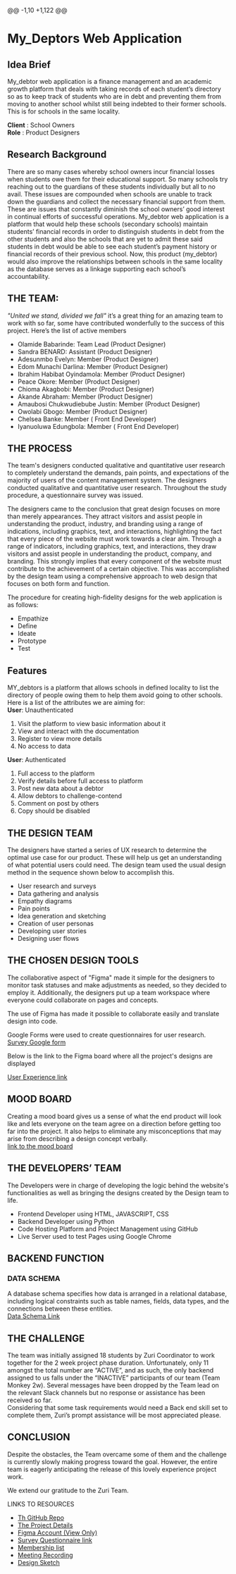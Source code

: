 
@@ -1,10 +1,122 @@
# My_Deptors Web Application
## Idea Brief 
   My_debtor web application is a finance management and an academic growth platform that deals with taking records of each student’s directory so as to keep track of students who are in debt and preventing them from moving to another school whilst still being indebted to their former schools. This is for schools in the same locality. 

**Client** : School Owners <br>
**Role** : Product Designers
## Research Background
   There are so many cases whereby school owners incur financial losses when students owe them for their educational support. So many schools try reaching out to the guardians of these students individually but all to no avail. These issues are compounded when schools are unable to track down the guardians and collect the necessary financial support from them.  These are issues that constantly diminish the school owners’ good interest in continual efforts of successful operations. My_debtor web application is a platform that would help these schools (secondary schools) maintain students’ financial records in order to distinguish students in debt from the other students and also the schools that are yet to admit these said students in debt would be able to see each student’s payment history or financial records of their previous school. Now, this product (my_debtor) would also improve the relationships between schools in the same locality as the database serves as a linkage supporting each school’s accountability.


## THE TEAM:
   *"United we stand, divided we fall"* it’s a great thing for an amazing team to work with so far, some have contributed wonderfully  to the success of this project.
Here’s the list of active members

- Olamide Babarinde: Team Lead (Product Designer)
- Sandra BENARD: Assistant (Product Designer)
- Adesunmbo Evelyn: Member (Product Designer)
- Edom Munachi Darlina: Member  (Product Designer)
- Ibrahim Habibat Oyindamola: Member  (Product Designer)
- Peace Okore: Member  (Product Designer)
- Chioma Akagbobi: Member (Product Designer)
- Akande Abraham: Member (Product Designer)
- Amaubosi Chukwudiebube Justin: Member (Product Designer)
- Owolabi Gbogo: Member (Product Designer)
- Chelsea Banke: Member ( Front End Developer)
- Iyanuoluwa Edungbola: Member ( Front End Developer)

## THE PROCESS
   The team's designers conducted qualitative and quantitative user research to completely understand the demands, pain points, and expectations of the majority of users of the content management system. The designers conducted qualitative and quantitative user research. Throughout the study procedure, a questionnaire survey was issued. <br>

The designers came to the conclusion that great design focuses on more than merely appearances. They attract visitors and assist people in understanding the product, industry, and branding using a range of indications, including graphics, text, and interactions, highlighting the fact that every piece of the website must work towards a clear aim. Through a range of indicators, including graphics, text, and interactions, they draw visitors and assist people in understanding the product, company, and branding. This strongly implies that every component of the website must contribute to the achievement of a certain objective. This was accomplished by the design team using a comprehensive approach to web design that focuses on both form and function.<br> 

The procedure for creating high-fidelity designs for the web application is as follows:

- Empathize
- Define
- Ideate
- Prototype
- Test

## Features
   MY_debtors is a platform that allows schools in defined locality to list the directory of people owing them to help them avoid going to other schools. Here is a list of the attributes we are aiming for:<br>
**User**: Unauthenticated
1. Visit the platform to view basic information about it
2. View and interact with the documentation
3. Register to view more details
4. No access to data

**User**: Authenticated
1. Full access to the platform
2. Verify details before full access to platform
3. Post new data about a debtor
4. Allow debtors to challenge-contend
5. Comment on post by others
6. Copy should be disabled

## THE DESIGN TEAM
   The designers have started a series of UX research to determine the optimal use case for our product. These will help us get an understanding of what potential users could need. The design team used the usual design method in the sequence shown below to accomplish this.

- User research and surveys
- Data gathering and analysis
- Empathy diagrams
- Pain points 
- Idea generation and sketching
- Creation of user personas
- Developing user stories
- Designing user flows

## THE CHOSEN DESIGN TOOLS
   The collaborative aspect of "Figma" made it simple for the designers to monitor task statuses and make adjustments as needed, so they decided to employ it. Additionally, the designers put up a team workspace where everyone could collaborate on pages and concepts.<br>

The use of Figma has made it possible to collaborate easily and translate design into code.<br>

Google Forms were used to create questionnaires for user research. <br>
[Survey Google form](https://forms.gle/h3iz8MDGWnmTZ1386) <br>

Below is the link to the Figma board where all the project's designs are displayed  <br>

[User Experience link](https://www.figma.com/file/BORu6Vp0flbpmHDWxLmLBP/Design?t=q1eiYlldKVlRgnRb-1)



## MOOD BOARD
   Creating a mood board gives us a sense of what the end product will look like and lets everyone on the team agree on a direction before getting too far into the project. It also helps to eliminate any misconceptions that may arise from  describing a design concept verbally. <br>
[link to the mood board](https://www.figma.com/file/HwBPFHyJ7wN7d5KxLcRqbm/TEAMMONKEY2W-MOOD-BOARD?node-id=0%3A1&t=7BrXjaxWp1xggdRW-1)


## THE DEVELOPERS’ TEAM
The Developers were in charge of developing the logic behind the website's functionalities as well as bringing the designs created by the Design team to life. <br>
- Frontend Developer using HTML, JAVASCRIPT, CSS
- Backend Developer using Python
- Code Hosting Platform and Project Management using GitHub
- Live Server used to test Pages using Google Chrome

## BACKEND FUNCTION

### DATA SCHEMA
A database schema specifies how data is arranged in a relational database, including logical constraints such as table names, fields, data types, and the connections between these entities. <br>
[Data Schema Link](https://www.figma.com/file/x3Qid9XhsEcKHtKB6T4C2T/Data-Schema-for-Team_Monkey2w?t=md3wv5XeG6nfGufy-1)



## THE CHALLENGE

The team was initially assigned 18 students by Zuri Coordinator to work together for the 2 week project phase duration. Unfortunately, only 11 amongst the total number are “ACTIVE”, and as such, the only backend assigned to us falls under the “INACTIVE” participants of our team (Team Monkey 2w). Several messages have been dropped by the Team lead on the relevant Slack channels but no response or assistance has been received so far. <br>
Considering that some task requirements would need a Back end skill set to complete them, Zuri’s prompt assistance will be most appreciated please.


## CONCLUSION
Despite the obstacles, the Team overcame some of them and the challenge is currently slowly making progress toward the goal. However, the entire team is eagerly anticipating the release of this lovely experience project work. <br>

We extend our gratitude to the Zuri Team.

  LINKS TO RESOURCES
- [Th GitHub Repo](https://github.com/zuri-training/Team-Monkey2w)
- [The Project Details](https://drive.google.com/file/d/1po_x3iIcoeOn_5UO5UV6vdMePbsRW1Bl/view?usp=share_link)
- [Figma Account (View Only)](https://www.figma.com/team_invite/redeem/BXUH1OXCVxQmOaDvqjHFB9)
- [Survey Questionnaire link](https://docs.google.com/forms/d/e/1FAIpQLSeFO3LgTXGbEtuE8tzsKTR37YDhEG94LtWmBGi-WCfs01rycg/viewform?usp=share_link)
- [Membership list](https://drive.google.com/file/d/13vjpYEjU_dqYURHWNUitdIsAi-9VsS6f/view?usp=share_link)
- [Meeting Recording](https://drive.google.com/drive/folders/1P8N1aN9_YUoQ6BAlhf8V7zuc28SIh7ei?usp=share_link)
- [Design Sketch](https://drive.google.com/file/d/1fucsOu9sYBnG3XTeIeAqv05i71KRkKvu/view?usp=share_link)
